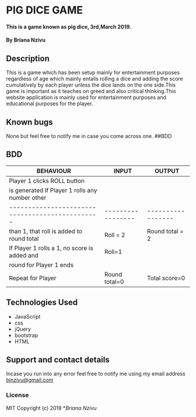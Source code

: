 # PIG DICE GAME
#### This is a game known as pig dice, 3rd,March 2019.
#### By **Briana Nzivu**
## Description
 This is a game which has been setup mainly for entertainment purposes regardless of age which mainly entails rolling a dice and adding the score cumulatively by each player unless the dice lands on the one side.This game is important as it teaches on greed and also critical thinking.This website application is mainly used for entertainment purposes and educational purposes for the player.
## Known bugs
None but feel free to notify me in case you come across one.
##BDD
## BDD
 BEHAVIOUR                                      | INPUT           | OUTPUT          |
------------------------------------------------|-----------------|-----------------|
 Player 1 clicks ROLL button                    |                 |                 |
 is generated If Player 1 rolls any number other|                 |                 |
 -----------------------------------------------|-----------------|-----------------|    
 than 1, that roll is added to round total      | Roll = 2        | Round total = 2 |
 If Player 1 rolls a 1, no score is added and   | Roll=1          |                 |
 round for Player 1 ends                        |                 |                 |                                                        | Round total = 2 | Total score = 2 |  
 Repeat for Player                              | Round total=0   |  Total score=0  |         -----------------------------------------------|-----------------|-----------------|                                                                                         

## Technologies Used
* JavaScript
* css
* jQuery
* bootstrap
* HTML
## Support and contact details
Incase you run into any error feel free to notify me using my email address bjnzivu@gmail.com
### License
MIT
Copyright (c) 2019 **Briana Nzivu*
